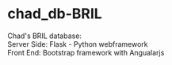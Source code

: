 # chad_db-BRIL
Chad's BRIL database: <br>
Server Side: Flask - Python webframework <br>
Front End: Bootstrap framework with Angualarjs <br>
